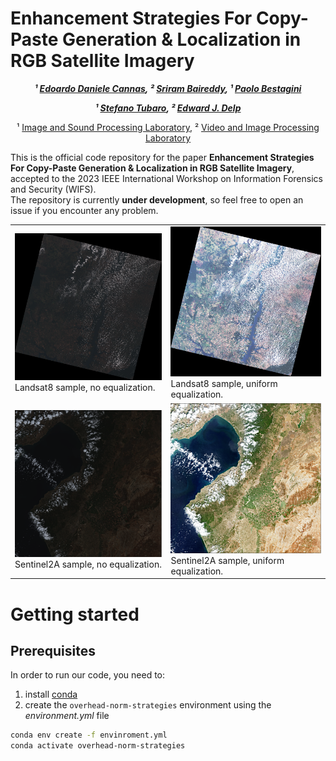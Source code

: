 # Enhancement Strategies For Copy-Paste Generation & Localization in RGB Satellite Imagery 
<div align="center">
  
<!-- **Authors:** -->

**_¹ [Edoardo Daniele Cannas](linkedin.com/in/edoardo-daniele-cannas-9a7355146/), ² [Sriram Baireddy](https://www.linkedin.com/in/sbairedd/), ¹ [Paolo Bestagini](https://www.linkedin.com/in/paolo-bestagini-390b461b4/)_**

**_¹ [Stefano Tubaro](https://www.linkedin.com/in/stefano-tubaro-73aa9916/), ² [Edward J. Delp](https://www.linkedin.com/in/ejdelp/)_**


<!-- **Affiliations:** -->

¹ [Image and Sound Processing Laboratory](http://ispl.deib.polimi.it/), ² [Video and Image Processing Laboratory](https://engineering.purdue.edu/~ips/index.html)
</div>

This is the official code repository for the paper **Enhancement Strategies For Copy-Paste Generation & Localization in RGB Satellite Imagery**, accepted to the 2023 IEEE International Workshop on Information Forensics and Security (WIFS).  
The repository is currently **under development**, so feel free to open an issue if you encounter any problem.

<table>
  <tr>
    <td>
        <img src="assets/landsat8_no_equalization.png">
        Landsat8 sample, no equalization.
    </td>
    <td>
        <img src="assets/landsat8_uniform_equalization.png">
        Landsat8 sample, uniform equalization.
    </td>
  </tr>
  <tr>
    <td>
        <img src="assets/sentinel2a_no_equalization.png">
        Sentinel2A sample, no equalization.
    </td>
    <td>
        <img src="assets/sentinel2a_uniform_equalization.png">
        Sentinel2A sample, uniform equalization.
    </td>
  </tr>
</table>

# Getting started

## Prerequisites
In order to run our code, you need to:
1. install [conda](https://docs.conda.io/en/latest/miniconda.html)
2. create the `overhead-norm-strategies` environment using the *environment.yml* file
```bash
conda env create -f envinroment.yml
conda activate overhead-norm-strategies
```

